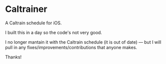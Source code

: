 Caltrainer
==========

A Caltrain schedule for iOS.

I built this in a day so the code's not very good.

I no longer mantain it with the Caltrain schedule (it is out of date) — but I will pull in any fixes/improvements/contributions that anyone makes.

Thanks!
